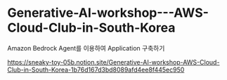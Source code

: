 # Generative-AI-workshop---AWS-Cloud-Club-in-South-Korea
Amazon Bedrock Agent를 이용하여 Application 구축하기

https://sneaky-toy-05b.notion.site/Generative-AI-workshop-AWS-Cloud-Club-in-South-Korea-1b76d167d3bd8089afd4ee8f445ec950
